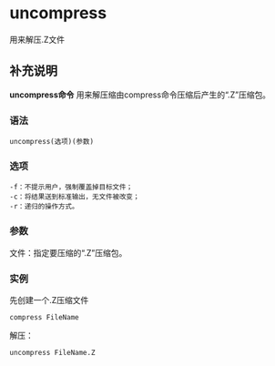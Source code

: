 uncompress
===

用来解压.Z文件

## 补充说明

**uncompress命令** 用来解压缩由compress命令压缩后产生的“.Z”压缩包。

### 语法  

```
uncompress(选项)(参数)
```

### 选项  

```
-f：不提示用户，强制覆盖掉目标文件；
-c：将结果送到标准输出，无文件被改变；
-r：递归的操作方式。
```

### 参数  

文件：指定要压缩的“.Z”压缩包。

### 实例  

先创建一个.Z压缩文件

```
compress FileName
```

解压：

```
uncompress FileName.Z
```


<!-- Linux命令行搜索引擎：https://jaywcjlove.github.io/linux-command/ -->